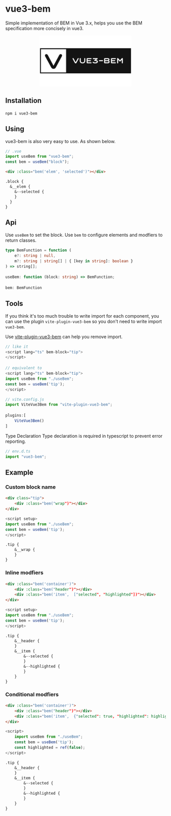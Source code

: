 # vue3-bem

Simple implementation of BEM in Vue 3.x, helps you use the BEM specification more concisely in vue3.

<p align="center">
  <a target="_blank" href="https://github.com/KesionX/vue3-bem">
    <img alt="vue3 bem" src="https://github.com/KesionX/vue3-bem/blob/main/logo-prod-2.png?raw=true">
  </a>
</p>

## Installation

`npm i vue3-bem`

## Using
vue3-bem is also very easy to use. As shown below.
```ts
// .vue
import useBem from "vue3-bem";
const bem = useBem("block");
```
```html
<div :class="bem('elem', 'selected')"></div>
```
```less
.block {
  &__elem {
    &--selected {
    }
  }
}
```
## Api
Use `useBem` to set the block.
Use `bem` to configure elements and modfiers to return classes.
```ts
type BemFunction = function (
    e?: string | null,
    m?: string | string[] | { [key in string]: boolean }
) => string[];

useBem: function (block: string) => BemFunction;

bem: BemFunction
```

## Tools

If you think it's too much trouble to write import for each component, you can use the plugin `vite-plugin-vue3-bem` so you don't need to write import `vue3-bem`.

Use [vite-plugin-vue3-bem](https://github.com/KesionX/vue3-bem/tree/main/packages/vite-plugin-vue3-bem) can help you remove import.

```js
// like it
<script lang="ts" bem-block="tip">
</script>

// equivalent to
<script lang="ts" bem-block="tip">
import useBem from "./useBem";
const bem = useBem('tip');
</script>
```

```ts
// vite.config.js
import ViteVue3Bem from "vite-plugin-vue3-bem";

plugins:[
    ViteVue3Bem()
]
```

Type Declaration
Type declaration is required in typescript to prevent error reporting.

```ts
// env.d.ts
import "vue3-bem";
```

## Example

### Custom block name

```html
<div class="tip">
    <div :class="bem("wrap")"></div>
</div>
```

```ts
<script setup>
import useBem from "./useBem";
const bem = useBem('tip');
</script>
```

```less
.tip {
    &__wrap {
    }
}
```

### Inline modfiers

```html
<div :class="bem('container')">
    <div :class="bem("header")"></div>
    <div :class="bem('item',  ["selected", "highlighted"])"></div>
</div>
```

```ts
<script setup>
import useBem from "./useBem";
const bem = useBem('tip');
</script>
```

```less
.tip {
    &__header {
    }
    &__item {
        &--selected {
        }
        &--highlighted {
        }
    }
}
```

### Conditional modfiers

```html
<div :class="bem('container')">
    <div :class="bem("header")"></div>
    <div :class="bem('item',  {"selected": true, "highlighted": highlighted})"></div>
</div>
```

```ts
<script>
    import useBem from "./useBem";
    const bem = useBem('tip');
    const highlighted = ref(false);
</script>
```

```less
.tip {
    &__header {
    }
    &__item {
        &--selected {
        }
        &--highlighted {
        }
    }
}
```
